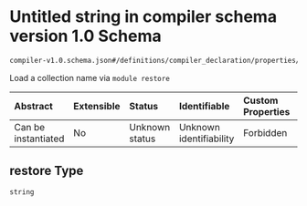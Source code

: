 # Untitled string in compiler schema version 1.0 Schema

```txt
compiler-v1.0.schema.json#/definitions/compiler_declaration/properties/module/properties/restore
```

Load a collection name via `module restore`

| Abstract            | Extensible | Status         | Identifiable            | Custom Properties | Additional Properties | Access Restrictions | Defined In                                                                            |
| :------------------ | :--------- | :------------- | :---------------------- | :---------------- | :-------------------- | :------------------ | :------------------------------------------------------------------------------------ |
| Can be instantiated | No         | Unknown status | Unknown identifiability | Forbidden         | Allowed               | none                | [compiler-v1.0.schema.json*](../out/compiler-v1.0.schema.json "open original schema") |

## restore Type

`string`
